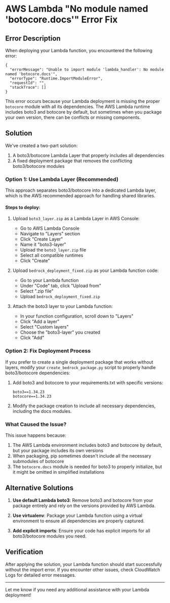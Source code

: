 # AWS Lambda "No module named 'botocore.docs'" Error Fix

## Error Description

When deploying your Lambda function, you encountered the following error:

```
{
  "errorMessage": "Unable to import module 'lambda_handler': No module named 'botocore.docs'",
  "errorType": "Runtime.ImportModuleError",
  "requestId": "",
  "stackTrace": []
}
```

This error occurs because your Lambda deployment is missing the proper `botocore` module with all its dependencies. The AWS Lambda runtime includes boto3 and botocore by default, but sometimes when you package your own version, there can be conflicts or missing components.

## Solution

We've created a two-part solution:

1. A boto3/botocore Lambda Layer that properly includes all dependencies
2. A fixed deployment package that removes the conflicting boto3/botocore modules

### Option 1: Use Lambda Layer (Recommended)

This approach separates boto3/botocore into a dedicated Lambda layer, which is the AWS recommended approach for handling shared libraries.

#### Steps to deploy:

1. Upload `boto3_layer.zip` as a Lambda Layer in AWS Console:
   - Go to AWS Lambda Console
   - Navigate to "Layers" section
   - Click "Create Layer"
   - Name it "boto3-layer"
   - Upload the `boto3_layer.zip` file
   - Select all compatible runtimes
   - Click "Create"

2. Upload `bedrock_deployment_fixed.zip` as your Lambda function code:
   - Go to your Lambda function
   - Under "Code" tab, click "Upload from"
   - Select ".zip file"
   - Upload `bedrock_deployment_fixed.zip`

3. Attach the boto3 layer to your Lambda function:
   - In your function configuration, scroll down to "Layers"
   - Click "Add a layer"
   - Select "Custom layers"
   - Choose the "boto3-layer" you created
   - Click "Add"

### Option 2: Fix Deployment Process

If you prefer to create a single deployment package that works without layers, modify your `create_bedrock_package.py` script to properly handle boto3/botocore dependencies:

1. Add boto3 and botocore to your requirements.txt with specific versions:
   ```
   boto3==1.34.23
   botocore==1.34.23
   ```

2. Modify the package creation to include all necessary dependencies, including the docs modules.

### What Caused the Issue?

This issue happens because:

1. The AWS Lambda environment includes boto3 and botocore by default, but your package includes its own versions
2. When packaging, pip sometimes doesn't include all the necessary submodules of botocore
3. The `botocore.docs` module is needed for boto3 to properly initialize, but it might be omitted in simplified installations

## Alternative Solutions

1. **Use default Lambda boto3**: Remove boto3 and botocore from your package entirely and rely on the versions provided by AWS Lambda.

2. **Use virtualenv**: Package your Lambda function using a virtual environment to ensure all dependencies are properly captured.

3. **Add explicit imports**: Ensure your code has explicit imports for all boto3/botocore modules you need.

## Verification

After applying the solution, your Lambda function should start successfully without the import error. If you encounter other issues, check CloudWatch Logs for detailed error messages.

---

Let me know if you need any additional assistance with your Lambda deployment!
